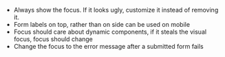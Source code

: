 - Always show the focus. If it looks ugly, customize it instead of removing it.
- Form labels on top, rather than on side can be used on mobile
- Focus should care about dynamic components, if it steals the visual focus, focus should change
- Change the focus to the error message after a submitted form fails
